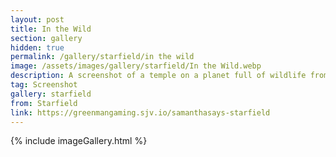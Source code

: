 ```yaml
---
layout: post
title: In the Wild
section: gallery
hidden: true
permalink: /gallery/starfield/in the wild
image: /assets/images/gallery/starfield/In the Wild.webp
description: A screenshot of a temple on a planet full of wildlife from Starfield, taken by Samantha Says.
tag: Screenshot
gallery: starfield
from: Starfield
link: https://greenmangaming.sjv.io/samanthasays-starfield
---
```

{% include imageGallery.html %}